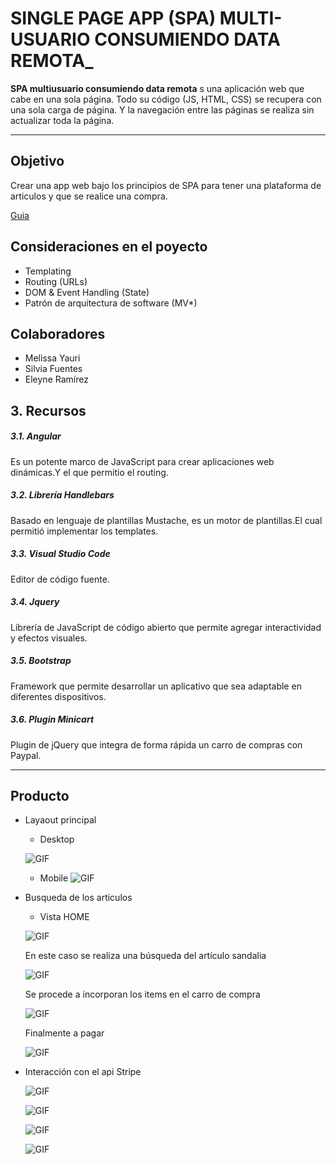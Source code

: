 

# SINGLE PAGE APP (SPA) MULTI-USUARIO CONSUMIENDO DATA REMOTA_

**SPA multiusuario consumiendo data remota** s una aplicación web que cabe en una sola página. Todo su código (JS, HTML, CSS) se recupera con una sola carga de página. Y la navegación entre las páginas se realiza sin actualizar toda la página.

***
## Objetivo
Crear una app web bajo los principios de SPA para tener una plataforma de articulos y que se realice una compra.

[Guia](https://fab.com/)

## Consideraciones en el poyecto
* Templating
* Routing (URLs)
* DOM & Event Handling (State)
* Patrón de arquitectura de software (MV*)

## Colaboradores

* Melissa Yauri
* Silvia Fuentes
* Eleyne Ramírez

## 3. Recursos

##### 3.1. Angular
Es un potente marco de JavaScript para crear aplicaciones web dinámicas.Y el que permitio el routing.

##### 3.2. Librería Handlebars
Basado en  lenguaje de plantillas Mustache, es un motor de plantillas.El cual permitió implementar los templates.

##### 3.3. Visual Studio Code
Editor de código fuente.

##### 3.4. Jquery
Librería de JavaScript de código abierto que permite agregar interactividad y efectos visuales.

##### 3.5. Bootstrap
 Framework que permite desarrollar un aplicativo que sea adaptable en diferentes dispositivos.

##### 3.6. Plugin Minicart
Plugin de jQuery que integra de forma rápida un carro de compras con Paypal.


***
## Producto

* Layaout principal
  - Desktop

   ![GIF](public/assets/images/layaout1.PNG)

  - Mobile
    ![GIF](public/assets/images/layaout2.PNG)

* Busqueda de los articulos
  - Vista HOME

   ![GIF](public/assets/images/layaout3.PNG)

   En este caso se realiza una búsqueda del artículo sandalia

   ![GIF](public/assets/images/layaout4.PNG)

   Se procede a incorporan los items en el carro de compra

   ![GIF](public/assets/images/layaout5.PNG)

   Finalmente a pagar

   ![GIF](public/assets/images/layaout6.PNG)

* Interacción con el api Stripe

  ![GIF](public/assets/images/img6.jpg)

  ![GIF](public/assets/images/img7.jpg)

  ![GIF](public/assets/images/img8.jpg)

  ![GIF](public/assets/images/img9.jpg)

